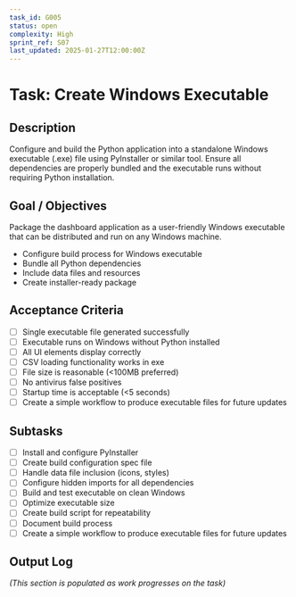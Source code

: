 ```yaml
---
task_id: G005
status: open
complexity: High
sprint_ref: S07
last_updated: 2025-01-27T12:00:00Z
---
```


# Task: Create Windows Executable

## Description
Configure and build the Python application into a standalone Windows executable (.exe) file using PyInstaller or similar tool. Ensure all dependencies are properly bundled and the executable runs without requiring Python installation.

## Goal / Objectives
Package the dashboard application as a user-friendly Windows executable that can be distributed and run on any Windows machine.
- Configure build process for Windows executable
- Bundle all Python dependencies
- Include data files and resources
- Create installer-ready package

## Acceptance Criteria
- [ ] Single executable file generated successfully
- [ ] Executable runs on Windows without Python installed
- [ ] All UI elements display correctly
- [ ] CSV loading functionality works in exe
- [ ] File size is reasonable (<100MB preferred)
- [ ] No antivirus false positives
- [ ] Startup time is acceptable (<5 seconds)
- [ ] Create a simple workflow to produce executable files for future updates

## Subtasks
- [ ] Install and configure PyInstaller
- [ ] Create build configuration spec file
- [ ] Handle data file inclusion (icons, styles)
- [ ] Configure hidden imports for all dependencies
- [ ] Build and test executable on clean Windows
- [ ] Optimize executable size
- [ ] Create build script for repeatability
- [ ] Document build process
- [ ] Create a simple workflow to produce executable files for future updates

## Output Log
*(This section is populated as work progresses on the task)*